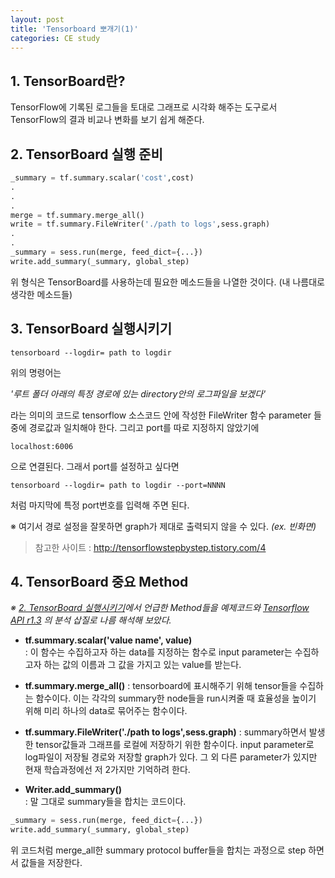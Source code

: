 ```yaml
---
layout: post
title: 'Tensorboard 뽀개기(1)'
categories: CE study
---
```


## 1. TensorBoard란?
TensorFlow에 기록된 로그들을 토대로 그래프로 시각화 해주는 도구로서 TensorFlow의 결과 비교나 변화를 보기 쉽게 해준다.

## 2. TensorBoard 실행 준비
```python
_summary = tf.summary.scalar('cost',cost)
.
.
.
merge = tf.summary.merge_all()
write = tf.summary.FileWriter('./path to logs',sess.graph)
.
.
_summary = sess.run(merge, feed_dict={...})
write.add_summary(_summary, global_step)
```  
위 형식은 TensorBoard를 사용하는데 필요한 메소드들을 나열한 것이다. (내 나름대로 생각한 메소드들)

## 3. TensorBoard 실행시키기
``` commandline  
tensorboard --logdir= path to logdir   
```   
위의 명령어는  
  
_'루트 폴더 아래의 특정 경로에 있는 directory안의 로그파일을 보겠다'_  
  
라는 의미의 코드로 tensorflow 소스코드 안에 작성한 FileWriter 함수 parameter 들 중에 경로값과 일치해야 한다.
그리고 port를 따로 지정하지 않았기에
```commandline
localhost:6006
```  
으로 연결된다. 그래서 port를 설정하고 싶다면  
``` commandline  
tensorboard --logdir= path to logdir --port=NNNN 
```  
처럼 마지막에 특정 port번호를 입력해 주면 된다.  

※ 여기서 경로 설정을 잘못하면 graph가 제대로 출력되지 않을 수 있다. *(ex. 빈화면)*  
   
> 참고한 사이트 : http://tensorflowstepbystep.tistory.com/4

## 4. TensorBoard 중요 Method  
*※ [2. TensorBoard 실행시키기]()에서 언급한 Method들을 예제코드와 [Tensorflow API r1.3](https://www.tensorflow.org/api_docs/) 의 분석 삽질로 나름 해석해 보았다.*

- __tf.summary.scalar('value name', value)__  
    : 이 함수는 수집하고자 하는 data를 지정하는 함수로 input parameter는 수집하고자 하는 값의 이름과 그 값을 가지고 있는 value를 받는다.
    
- __tf.summary.merge_all()__
    : tensorboard에 표시해주기 위해 tensor들을 수집하는 함수이다.
    이는 각각의 summary한 node들을 run시켜줄 때 효율성을 높이기 위해 미리 하나의 data로 묶어주는 함수이다.
    
- __tf.summary.FileWriter('./path to logs',sess.graph)__
    : summary하면서 발생한 tensor값들과 그래프를 로컬에 저장하기 위한 함수이다.
    input parameter로 log파일이 저장될 경로와 저장할 graph가 있다. 그 외 다른 parameter가 있지만 현재 학습과정에선 저 2가지만 기억하려 한다.
        

- __Writer.add_summary()__  
    : 말 그대로 summary들을 합치는 코드이다. 
```python
_summary = sess.run(merge, feed_dict={...})
write.add_summary(_summary, global_step)
```
위 코드처럼 merge_all한 summary protocol buffer들을 합치는 과정으로
step 하면서 값들을 저장한다.